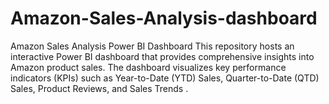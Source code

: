 # Amazon-Sales-Analysis-dashboard
Amazon Sales Analysis Power BI Dashboard  This repository hosts an interactive Power BI dashboard that provides comprehensive insights into Amazon product sales. The dashboard visualizes key performance indicators (KPIs) such as Year-to-Date (YTD) Sales, Quarter-to-Date (QTD) Sales, Product Reviews, and Sales Trends .
